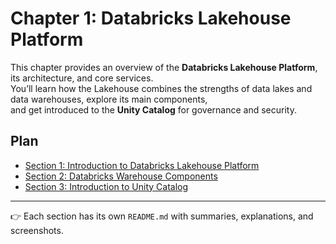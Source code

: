 # Chapter 1: Databricks Lakehouse Platform


This chapter provides an overview of the **Databricks Lakehouse Platform**, its architecture, and core services.  
You’ll learn how the Lakehouse combines the strengths of data lakes and data warehouses, explore its main components,  
and get introduced to the **Unity Catalog** for governance and security.


## Plan

- [Section 1: Introduction to Databricks Lakehouse Platform](https://github.com/SalmaBoukhris/Databricks-Certified-Data-Engineer-Associate---Preparation/tree/main/1-databricks-lakehouse-platform/section-01-introduction-to-databricks-lakehouse-platform)
- [Section 2: Databricks Warehouse Components](https://github.com/SalmaBoukhris/Databricks-Certified-Data-Engineer-Associate---Preparation/tree/main/1-%20Databricks%20Lakehouse%20Platform/section-02-databricks-warehouse-components)
- [Section 3: Introduction to Unity Catalog](https://github.com/SalmaBoukhris/Databricks-Certified-Data-Engineer-Associate---Preparation/tree/main/1-%20Databricks%20Lakehouse%20Platform/section-03-Introduction-to-unity-catalog)


-----

👉 Each section has its own `README.md` with summaries, explanations, and screenshots.  
